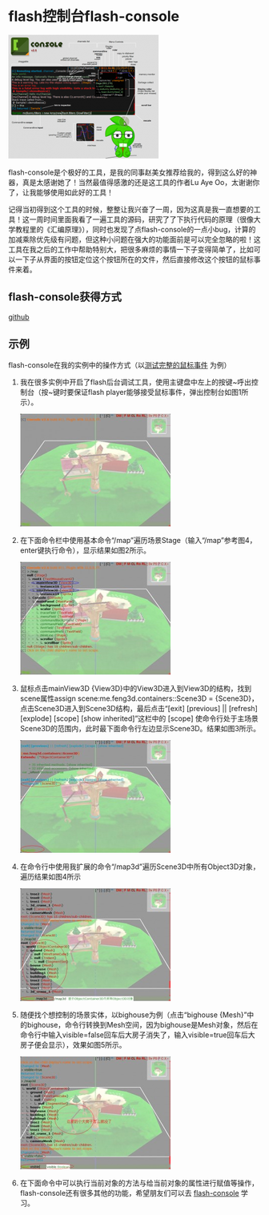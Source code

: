 # flash控制台flash-console

![](../../../../wordpress/wp-content/uploads/2014/05/console_controls-300x247.png)

flash-console是个极好的工具，是我的同事赵美女推荐给我的，得到这么好的神器，真是太感谢她了！当然最值得感激的还是这工具的作者Lu Aye Oo，太谢谢你了，让我能够使用如此好的工具！

记得当初得到这个工具的时候，整整让我兴奋了一周，因为这真是我一直想要的工具！这一周时间里面我看了一遍工具的源码，研究了了下执行代码的原理（很像大学教程里的《汇编原理》），同时也发现了点flash-console的一点小bug，计算的加减乘除优先级有问题，但这种小问题在强大的功能面前是可以完全忽略的啦！这工具在我之后的工作中帮助特别大，把很多麻烦的事情一下子变得简单了，比如可以一下子从界面的按钮定位这个按钮所在的文件，然后直接修改这个按钮的鼠标事件来着。

## flash-console获得方式

[github](https://github.com/junkbyte/flash-console)

## 示例

flash-console在我的实例中的操作方式（以[测试完整的鼠标事件](../../../../feng3dDemo/TestMouseEvent2.html) 为例）

1. 我在很多实例中开启了flash后台调试工具，使用主键盘中左上的按键~呼出控制台（按~键时要保证flash player能够接受鼠标事件，弹出控制台如图1所示）。

    ![](../../../../wordpress/wp-content/uploads/2014/05/20140509000912-300x225.jpg)

1. 在下面命令栏中使用基本命令“/map”遍历场景Stage（输入“/map”参考图4，enter键执行命令），显示结果如图2所示。

    ![](../../../../wordpress/wp-content/uploads/2014/05/20140509001811-300x225.jpg)

1. 鼠标点击mainView3D {View3D}中的View3D进入到View3D的结构，找到scene属性assign scene:me.feng3d.containers::Scene3D = {Scene3D}，点击Scene3D进入到Scene3D结构，最后点击“[exit] [previous] || [refresh] [explode] [scope] [show inherited]”这栏中的 [scope] 使命令行处于主场景Scene3D的范围内，此时最下面命令行左边显示Scene3D。结果如图3所示。

    ![](../../../../wordpress/wp-content/uploads/2014/05/20140509002705-300x225.jpg)

1. 在命令行中使用我扩展的命令“/map3d”遍历Scene3D中所有Object3D对象，遍历结果如图4所示

    ![](../../../../wordpress/wp-content/uploads/2014/05/20140509003727-300x225.jpg)

1. 随便找个想控制的场景实体，以bighouse为例（点击“bighouse {Mesh}”中的bighouse，命令行转换到Mesh空间，因为bighouse是Mesh对象，然后在命令行中输入visible=false回车后大房子消失了，输入visible=true回车后大房子便会显示），效果如图5所示。

    ![](../../../../wordpress/wp-content/uploads/2014/05/20140509004417-300x225.jpg)

1. 在下面命令中可以执行当前对象的方法与给当前对象的属性进行赋值等操作，flash-console还有很多其他的功能，希望朋友们可以去 [flash-console](https://github.com/junkbyte/flash-console) 学习。